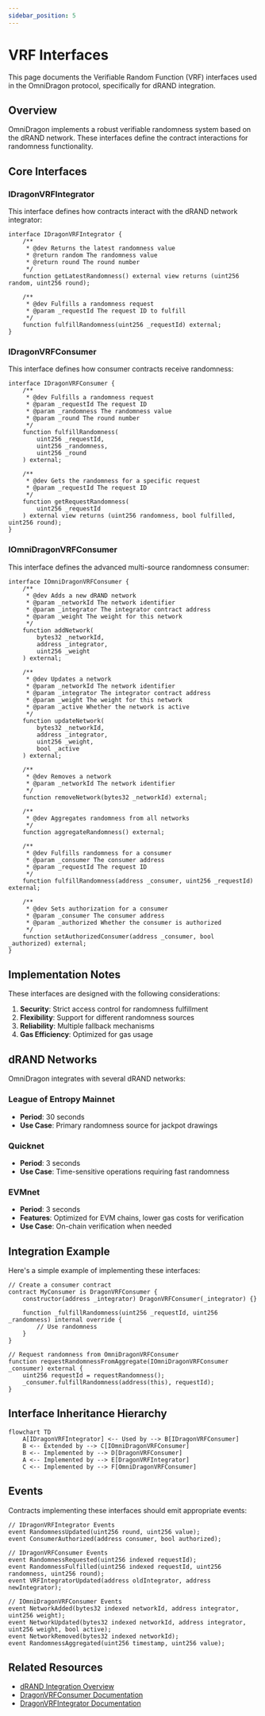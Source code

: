 ```yaml
---
sidebar_position: 5
---
```


# VRF Interfaces

This page documents the Verifiable Random Function (VRF) interfaces used in the OmniDragon protocol, specifically for dRAND integration.

## Overview

OmniDragon implements a robust verifiable randomness system based on the dRAND network. These interfaces define the contract interactions for randomness functionality.

## Core Interfaces

### IDragonVRFIntegrator

This interface defines how contracts interact with the dRAND network integrator:

```solidity
interface IDragonVRFIntegrator {
    /**
     * @dev Returns the latest randomness value
     * @return random The randomness value
     * @return round The round number
     */
    function getLatestRandomness() external view returns (uint256 random, uint256 round);
    
    /**
     * @dev Fulfills a randomness request
     * @param _requestId The request ID to fulfill
     */
    function fulfillRandomness(uint256 _requestId) external;
}
```

### IDragonVRFConsumer

This interface defines how consumer contracts receive randomness:

```solidity
interface IDragonVRFConsumer {
    /**
     * @dev Fulfills a randomness request
     * @param _requestId The request ID
     * @param _randomness The randomness value
     * @param _round The round number
     */
    function fulfillRandomness(
        uint256 _requestId,
        uint256 _randomness,
        uint256 _round
    ) external;
    
    /**
     * @dev Gets the randomness for a specific request
     * @param _requestId The request ID
     */
    function getRequestRandomness(
        uint256 _requestId
    ) external view returns (uint256 randomness, bool fulfilled, uint256 round);
}
```

### IOmniDragonVRFConsumer

This interface defines the advanced multi-source randomness consumer:

```solidity
interface IOmniDragonVRFConsumer {
    /**
     * @dev Adds a new dRAND network
     * @param _networkId The network identifier
     * @param _integrator The integrator contract address
     * @param _weight The weight for this network
     */
    function addNetwork(
        bytes32 _networkId,
        address _integrator,
        uint256 _weight
    ) external;
    
    /**
     * @dev Updates a network
     * @param _networkId The network identifier
     * @param _integrator The integrator contract address
     * @param _weight The weight for this network
     * @param _active Whether the network is active
     */
    function updateNetwork(
        bytes32 _networkId,
        address _integrator,
        uint256 _weight,
        bool _active
    ) external;
    
    /**
     * @dev Removes a network
     * @param _networkId The network identifier
     */
    function removeNetwork(bytes32 _networkId) external;
    
    /**
     * @dev Aggregates randomness from all networks
     */
    function aggregateRandomness() external;
    
    /**
     * @dev Fulfills randomness for a consumer
     * @param _consumer The consumer address
     * @param _requestId The request ID
     */
    function fulfillRandomness(address _consumer, uint256 _requestId) external;
    
    /**
     * @dev Sets authorization for a consumer
     * @param _consumer The consumer address
     * @param _authorized Whether the consumer is authorized
     */
    function setAuthorizedConsumer(address _consumer, bool _authorized) external;
}
```

## Implementation Notes

These interfaces are designed with the following considerations:

1. **Security**: Strict access control for randomness fulfillment
2. **Flexibility**: Support for different randomness sources
3. **Reliability**: Multiple fallback mechanisms
4. **Gas Efficiency**: Optimized for gas usage

## dRAND Networks

OmniDragon integrates with several dRAND networks:

### League of Entropy Mainnet
- **Period**: 30 seconds
- **Use Case**: Primary randomness source for jackpot drawings

### Quicknet
- **Period**: 3 seconds
- **Use Case**: Time-sensitive operations requiring fast randomness

### EVMnet
- **Period**: 3 seconds
- **Features**: Optimized for EVM chains, lower gas costs for verification
- **Use Case**: On-chain verification when needed

## Integration Example

Here's a simple example of implementing these interfaces:

```solidity
// Create a consumer contract
contract MyConsumer is DragonVRFConsumer {
    constructor(address _integrator) DragonVRFConsumer(_integrator) {}
    
    function _fulfillRandomness(uint256 _requestId, uint256 _randomness) internal override {
        // Use randomness
    }
}

// Request randomness from OmniDragonVRFConsumer
function requestRandomnessFromAggregate(IOmniDragonVRFConsumer _consumer) external {
    uint256 requestId = requestRandomness();
    _consumer.fulfillRandomness(address(this), requestId);
}
```

## Interface Inheritance Hierarchy

```mermaid
flowchart TD
    A[IDragonVRFIntegrator] <-- Used by --> B[IDragonVRFConsumer]
    B <-- Extended by --> C[IOmniDragonVRFConsumer]
    B <-- Implemented by --> D[DragonVRFConsumer]
    A <-- Implemented by --> E[DragonVRFIntegrator]
    C <-- Implemented by --> F[OmniDragonVRFConsumer]
```

## Events

Contracts implementing these interfaces should emit appropriate events:

```solidity
// IDragonVRFIntegrator Events
event RandomnessUpdated(uint256 round, uint256 value);
event ConsumerAuthorized(address consumer, bool authorized);

// IDragonVRFConsumer Events
event RandomnessRequested(uint256 indexed requestId);
event RandomnessFulfilled(uint256 indexed requestId, uint256 randomness, uint256 round);
event VRFIntegratorUpdated(address oldIntegrator, address newIntegrator);

// IOmniDragonVRFConsumer Events
event NetworkAdded(bytes32 indexed networkId, address integrator, uint256 weight);
event NetworkUpdated(bytes32 indexed networkId, address integrator, uint256 weight, bool active);
event NetworkRemoved(bytes32 indexed networkId);
event RandomnessAggregated(uint256 timestamp, uint256 value);
```

## Related Resources

- [dRAND Integration Overview](/docs/ecosystem/drand-network)
- [DragonVRFConsumer Documentation](/docs/contracts/oracles/vrf-consumer)
- [DragonVRFIntegrator Documentation](/docs/contracts/oracles/vrf-integrator) 